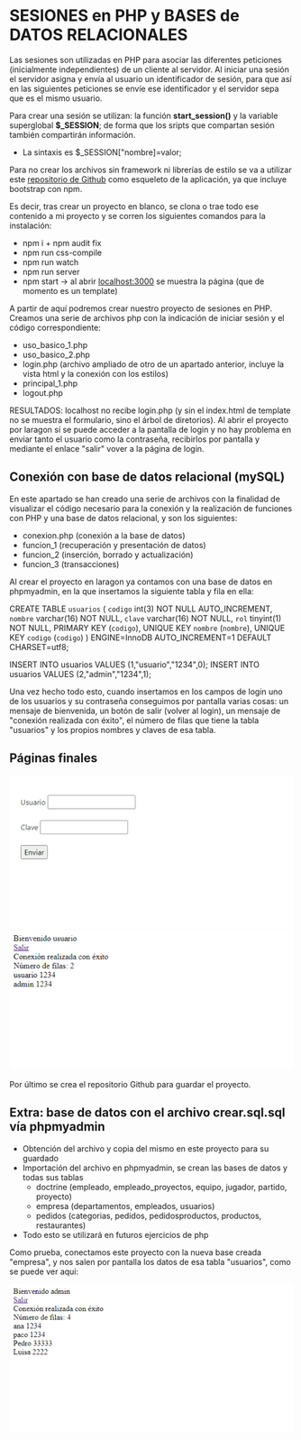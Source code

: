 # SESIONES en PHP y BASES de DATOS RELACIONALES

Las sesiones son utilizadas en PHP para asociar las diferentes peticiones (inicialmente independientes) de un cliente al servidor. Al iniciar una sesión el servidor asigna y envía al usuario un identificador de sesión, para que así en las siguientes peticiones se envíe ese identificador y el servidor sepa que es el mismo usuario.

Para crear una sesión se utilizan: la función **start_session()** y la variable superglobal **$_SESSION**; de forma que los sripts que compartan sesión también compartirán información.

- La sintaxis es $_SESSION["nombre]=valor;

Para no crear los archivos sin framework ni librerías de estilo se va a utilizar este [repositorio de Github](https://github.com/twbs/bootstrap-npm-starter) como esqueleto de la aplicación, ya que incluye bootstrap con npm.

Es decir, tras crear un proyecto en blanco, se clona o trae todo ese contenido a mi proyecto y se corren los siguientes comandos para la instalación:

- npm i + npm audit fix
- npm run css-compile
- npm run watch
- npm run server
- npm start -> al abrir [localhost:3000](http://localhost:3000) se muestra la página (que de momento es un template)

A partir de aquí podremos crear nuestro proyecto de sesiones en PHP. Creamos una serie de archivos php con la indicación de iniciar sesión y el código correspondiente:

- uso_basico_1.php
- uso_basico_2.php
- login.php (archivo ampliado de otro de un apartado anterior, incluye la vista html y la conexión con los estilos)
- principal_1.php
- logout.php

RESULTADOS: localhost no recibe login.php (y sin el index.html de template no se muestra el formulario, sino el árbol de diretorios). Al abrir el proyecto por laragon sí se puede acceder a la pantalla de login y no hay problema en enviar tanto el usuario como la contraseña, recibirlos por pantalla y mediante el enlace "salir" vover a la página de login.

## Conexión con base de datos relacional (mySQL)

En este apartado se han creado una serie de archivos con la finalidad de visualizar el código necesario para la conexión y la realización de funciones con PHP y una base de datos relacional, y son los siguientes:

- conexion.php (conexión a la base de datos)
- funcion_1 (recuperación y presentación de datos)
- funcion_2 (inserción, borrado y actualización)
- funcion_3 (transacciones)

Al crear el proyecto en laragon ya contamos con una base de datos en phpmyadmin, en la que insertamos la siguiente tabla y fila en ella:

CREATE TABLE `usuarios` (
  `codigo` int(3) NOT NULL AUTO_INCREMENT,
  `nombre` varchar(16) NOT NULL,
  `clave` varchar(16) NOT NULL,
  `rol` tinyint(1) NOT NULL,
  PRIMARY KEY (`codigo`),
  UNIQUE KEY `nombre` (`nombre`),
  UNIQUE KEY `codigo` (`codigo`)
) ENGINE=InnoDB AUTO_INCREMENT=1 DEFAULT CHARSET=utf8;

INSERT INTO usuarios VALUES (1,"usuario","1234",0);
INSERT INTO usuarios VALUES (2,"admin","1234",1);

Una vez hecho todo esto, cuando insertamos en los campos de login uno de los usuarios y su contraseña conseguimos por pantalla varias cosas: un mensaje de bienvenida, un botón de salir (volver al login), un mensaje de "conexión realizada con éxito", el número de filas que tiene la tabla "usuarios" y los propios nombres y claves de esa tabla.

## Páginas finales

![captura](img-readme/login_pantalla.png)
![captura](img-readme/salida_pantalla.png)

Por último se crea el repositorio Github para guardar el proyecto.

## Extra: base de datos con el archivo crear.sql.sql vía phpmyadmin

- Obtención del archivo y copia del mismo en este proyecto para su guardado
- Importación del archivo en phpmyadmin, se crean las bases de datos y todas sus tablas
  - doctrine (empleado, empleado_proyectos, equipo, jugador, partido, proyecto)
  - empresa (departamentos, empleados, usuarios)
  - pedidos (categorias, pedidos, pedidosproductos, productos, restaurantes)
- Todo esto se utilizará en futuros ejercicios de php

Como prueba, conectamos este proyecto con la nueva base creada "empresa", y nos salen por pantalla los datos de esa tabla "usuarios", como se puede ver aquí:

![captura](img-readme/salida_pantalla_empresa.png)
